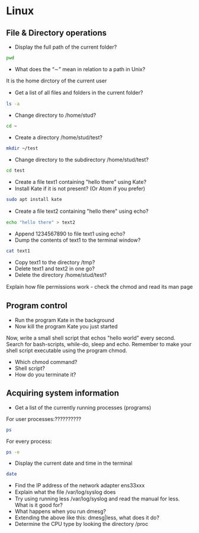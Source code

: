 # Linux
## File & Directory operations

* Display the full path of the current folder?

``` bash
pwd
```

* What does the “∼” mean in relation to a path in Unix?

It is the home dirctory of the current user

* Get a list of all ﬁles and folders in the current folder?

``` bash
ls -a
```

* Change directory to /home/stud?

``` bash
cd ~
```

* Create a directory /home/stud/test?

``` bash
mkdir ~/test
```

* Change directory to the subdirectory /home/stud/test?

``` bash
cd test
```

* Create a ﬁle text1 containing "hello there" using Kate?
* Install Kate if it is not present? (Or Atom if you prefer)

``` bash
sudo apt install kate
```

* Create a ﬁle text2 containing "hello there" using echo?

``` bash
echo "hello there" > text2
```

* Append 1234567890 to file text1 using echo?
* Dump the contents of text1 to the terminal window?

``` bash
cat text1
```

* Copy text1 to the directory /tmp?
* Delete text1 and text2 in one go?
* Delete the directory /home/stud/test?

Explain how ﬁle permissions work - check the chmod and read its man page

## Program control

* Run the program Kate in the background
* Now kill the program Kate you just started

Now, write a small shell script that echos "hello world" every second. Search for bash-scripts, while-do, sleep and echo. Remember to make your shell script executable using the program chmod.

* Which chmod command?
* Shell script?
* How do you terminate it?

## Acquiring system information

* Get a list of the currently running processes (programs)

For user processes:??????????

``` bash
ps
```

For every process:

``` bash
ps -e
```

* Display the current date and time in the terminal

``` bash
date
```

* Find the IP address of the network adapter ens33xxx
* Explain what the ﬁle /var/log/syslog does
* Try using running less /var/log/syslog and read the manual for less. What is it good for?
* What happens when you run dmesg?
* Extending the above like this: dmesg|less, what does it do?
* Determine the CPU type by looking the directory /proc
